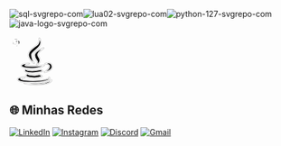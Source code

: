 ![sql-svgrepo-com](https://github.com/user-attachments/assets/7fe5bcd4-8d7a-4184-abe5-a1b81b4219ac)![lua02-svgrepo-com](https://github.com/user-attachments/assets/5be47393-e69c-4552-964e-9f0f7da0954e)![python-127-svgrepo-com](https://github.com/user-attachments/assets/f31de243-6063-4c24-9327-2886a21a4a11)![java-logo-svgrepo-com](https://github.com/user-attachments/assets/60a4fd4a-e73f-49ee-aa5f-df4f47ed2d93)
<!DOCTYPE svg PUBLIC "-//W3C//DTD SVG 1.1//EN" "http://www.w3.org/Graphics/SVG/1.1/DTD/svg11.dtd">
<!-- Uploaded to: SVG Repo, www.svgrepo.com, Transformed by: SVG Repo Mixer Tools -->
<svg height="90px" width="90px" version="1.1" id="Capa_1" xmlns="http://www.w3.org/2000/svg" xmlns:xlink="http://www.w3.org/1999/xlink" viewBox="-25.13 -25.13 552.89 552.89" xml:space="preserve" fill="#ffffff" stroke="#ffffff" stroke-width="7.036848000000001">
<g id="SVGRepo_bgCarrier" stroke-width="0"/>
<g id="SVGRepo_tracerCarrier" stroke-linecap="round" stroke-linejoin="round" stroke="#CCCCCC" stroke-width="18.094752"> <g> <g> <path style="fill:#010002;" d="M240.864,269.894c0,0-28.02-53.992-26.985-93.445c0.755-28.193,64.324-56.062,89.281-96.529 C328.074,39.431,300.054,0,300.054,0s6.234,29.077-10.376,59.147c-16.609,30.113-77.914,47.779-101.749,99.679 S240.864,269.894,240.864,269.894z"/> <path style="fill:#010002;" d="M345.741,105.869c0,0-95.494,36.347-95.494,77.849c0,41.545,25.928,55.027,30.113,68.509 c4.142,13.525-7.269,36.347-7.269,36.347s37.361-25.95,31.105-56.062c-6.234-30.113-35.29-39.475-18.659-69.544 C296.646,142.799,345.741,105.869,345.741,105.869z"/> <path style="fill:#010002;" d="M230.51,324.748c88.246-3.149,120.43-30.997,120.43-30.997 c-57.076,15.553-208.654,14.539-209.711,3.128c-1.014-11.411,46.701-20.773,46.701-20.773s-74.721,0-80.955,18.68 C100.74,313.467,142.328,327.833,230.51,324.748z"/> <path style="fill:#010002;" d="M358.187,368.494c0,0,86.369-18.421,77.827-65.338c-10.354-57.119-70.58-24.936-70.58-24.936 s42.602,0,46.722,25.928C416.32,330.098,358.187,368.494,358.187,368.494z"/> <path style="fill:#010002;" d="M315.628,343.601c0,0-21.765,5.716-54.013,9.34c-43.228,4.853-95.494,1.014-99.657-6.256 c-4.098-7.269,7.269-11.411,7.269-11.411c-51.921,12.468-23.512,34.233,37.339,38.418c52.158,3.559,129.791-15.574,129.791-15.574 L315.628,343.601z"/> <path style="fill:#010002;" d="M181.738,388.943c0,0-23.555,0.669-24.936,13.137c-1.359,12.382,14.496,23.512,72.65,26.964 c58.133,3.451,98.988-15.898,98.988-15.898l-26.295-15.962c0,0-16.631,3.494-42.236,6.946 c-25.626,3.473-78.173-2.783-80.243-7.593C177.553,391.682,181.738,388.943,181.738,388.943z"/> <path style="fill:#010002;" d="M407.994,445.005c8.995-9.707-2.783-17.321-2.783-17.321s4.142,4.853-1.337,10.376 c-5.544,5.522-56.084,19.349-137.061,23.512c-80.955,4.163-168.856-7.615-171.639-17.99 c-2.696-10.376,45.018-18.659,45.018-18.659c-5.522,0.69-71.96,2.071-74.074,20.082c-2.071,17.968,29.056,32.507,153.67,32.507 C344.339,477.491,399.042,454.647,407.994,445.005z"/> <path style="fill:#010002;" d="M359.568,485.817c-54.682,11.044-220.734,4.077-220.734,4.077s107.919,25.626,231.109,4.185 c58.888-10.268,62.318-38.763,62.318-38.763S414.25,474.708,359.568,485.817z"/> </g> <g> </g> <g> </g> <g> </g> <g> </g> <g> </g> <g> </g> <g> </g> <g> </g> <g> </g> <g> </g> <g> </g> <g> </g> <g> </g> <g> </g> <g> </g> </g> </g>
<g id="SVGRepo_iconCarrier"> <g> <g> <path style="fill:#010002;" d="M240.864,269.894c0,0-28.02-53.992-26.985-93.445c0.755-28.193,64.324-56.062,89.281-96.529 C328.074,39.431,300.054,0,300.054,0s6.234,29.077-10.376,59.147c-16.609,30.113-77.914,47.779-101.749,99.679 S240.864,269.894,240.864,269.894z"/> <path style="fill:#010002;" d="M345.741,105.869c0,0-95.494,36.347-95.494,77.849c0,41.545,25.928,55.027,30.113,68.509 c4.142,13.525-7.269,36.347-7.269,36.347s37.361-25.95,31.105-56.062c-6.234-30.113-35.29-39.475-18.659-69.544 C296.646,142.799,345.741,105.869,345.741,105.869z"/> <path style="fill:#010002;" d="M230.51,324.748c88.246-3.149,120.43-30.997,120.43-30.997 c-57.076,15.553-208.654,14.539-209.711,3.128c-1.014-11.411,46.701-20.773,46.701-20.773s-74.721,0-80.955,18.68 C100.74,313.467,142.328,327.833,230.51,324.748z"/> <path style="fill:#010002;" d="M358.187,368.494c0,0,86.369-18.421,77.827-65.338c-10.354-57.119-70.58-24.936-70.58-24.936 s42.602,0,46.722,25.928C416.32,330.098,358.187,368.494,358.187,368.494z"/> <path style="fill:#010002;" d="M315.628,343.601c0,0-21.765,5.716-54.013,9.34c-43.228,4.853-95.494,1.014-99.657-6.256 c-4.098-7.269,7.269-11.411,7.269-11.411c-51.921,12.468-23.512,34.233,37.339,38.418c52.158,3.559,129.791-15.574,129.791-15.574 L315.628,343.601z"/> <path style="fill:#010002;" d="M181.738,388.943c0,0-23.555,0.669-24.936,13.137c-1.359,12.382,14.496,23.512,72.65,26.964 c58.133,3.451,98.988-15.898,98.988-15.898l-26.295-15.962c0,0-16.631,3.494-42.236,6.946 c-25.626,3.473-78.173-2.783-80.243-7.593C177.553,391.682,181.738,388.943,181.738,388.943z"/> <path style="fill:#010002;" d="M407.994,445.005c8.995-9.707-2.783-17.321-2.783-17.321s4.142,4.853-1.337,10.376 c-5.544,5.522-56.084,19.349-137.061,23.512c-80.955,4.163-168.856-7.615-171.639-17.99 c-2.696-10.376,45.018-18.659,45.018-18.659c-5.522,0.69-71.96,2.071-74.074,20.082c-2.071,17.968,29.056,32.507,153.67,32.507 C344.339,477.491,399.042,454.647,407.994,445.005z"/> <path style="fill:#010002;" d="M359.568,485.817c-54.682,11.044-220.734,4.077-220.734,4.077s107.919,25.626,231.109,4.185 c58.888-10.268,62.318-38.763,62.318-38.763S414.25,474.708,359.568,485.817z"/> </g> <g> </g> <g> </g> <g> </g> <g> </g> <g> </g> <g> </g> <g> </g> <g> </g> <g> </g> <g> </g> <g> </g> <g> </g> <g> </g> <g> </g> <g> </g> </g> </g>

<!DOCTYPE svg PUBLIC "-//W3C//DTD SVG 1.1//EN" "http://www.w3.org/Graphics/SVG/1.1/DTD/svg11.dtd">
<!-- Uploaded to: SVG Repo, www.svgrepo.com, Transformed by: SVG Repo Mixer Tools -->
<svg width="90px" height="90px" viewBox="-2 -2 24.00 24.00" version="1.1" xmlns="http://www.w3.org/2000/svg" xmlns:xlink="http://www.w3.org/1999/xlink" fill="#ffffff" stroke="#ffffff" transform="matrix(1, 0, 0, 1, 0, 0)">
<g id="SVGRepo_bgCarrier" stroke-width="0"/>
<g id="SVGRepo_tracerCarrier" stroke-linecap="round" stroke-linejoin="round" stroke="#CCCCCC" stroke-width="0.08"/>
<g id="SVGRepo_iconCarrier"> <defs> </defs> <g id="Page-1" stroke-width="0.28" fill="none" fill-rule="evenodd"> <g id="Dribbble-Light-Preview" transform="translate(-340.000000, -7599.000000)" fill="#000000"> <g id="icons" transform="translate(56.000000, 160.000000)"> <path d="M296.744,7457.45798 C296.262,7457.45798 295.872,7457.06594 295.872,7456.58142 C295.872,7456.0969 296.262,7455.70587 296.744,7455.70587 C297.226,7455.70587 297.616,7456.0969 297.616,7456.58142 C297.616,7457.06594 297.226,7457.45798 296.744,7457.45798 M294.072,7459 C299.15,7459 298.833,7456.78649 298.833,7456.78649 L298.827,7454.49357 L293.982,7454.49357 L293.982,7453.80499 L300.751,7453.80499 C300.751,7453.80499 304,7454.17591 304,7449.02614 C304,7443.87636 301.165,7444.0583 301.165,7444.0583 L299.472,7444.0583 L299.472,7446.44873 C299.472,7446.44873 299.563,7449.29855 296.682,7449.29855 L291.876,7449.29855 C291.876,7449.29855 289.176,7449.25533 289.176,7451.9222 L289.176,7456.33112 C289.176,7456.33112 288.766,7459 294.072,7459 M291.257,7440.54202 C291.739,7440.54202 292.128,7440.93406 292.128,7441.41858 C292.128,7441.9031 291.739,7442.29413 291.257,7442.29413 C290.775,7442.29413 290.385,7441.9031 290.385,7441.41858 C290.385,7440.93406 290.775,7440.54202 291.257,7440.54202 M293.928,7439 C288.851,7439 289.168,7441.21351 289.168,7441.21351 L289.174,7443.50643 L294.019,7443.50643 L294.019,7444.19501 L287.249,7444.19501 C287.249,7444.19501 284,7443.82409 284,7448.97386 C284,7454.12364 286.836,7453.9417 286.836,7453.9417 L288.528,7453.9417 L288.528,7451.55127 C288.528,7451.55127 288.437,7448.70145 291.319,7448.70145 L296.124,7448.70145 C296.124,7448.70145 298.824,7448.74467 298.824,7446.0778 L298.824,7441.66888 C298.824,7441.66888 299.234,7439 293.928,7439" id="python-[#127]"> </path> </g> </g> </g> </g>
</svg>

<!DOCTYPE svg PUBLIC "-//W3C//DTD SVG 1.1//EN" "http://www.w3.org/Graphics/SVG/1.1/DTD/svg11.dtd">
<!-- Uploaded to: SVG Repo, www.svgrepo.com, Transformed by: SVG Repo Mixer Tools -->
<svg fill="#ffffff" version="1.1" xmlns="http://www.w3.org/2000/svg" xmlns:xlink="http://www.w3.org/1999/xlink" width="90px" height="90px" viewBox="-25.6 -25.6 563.20 563.20" enable-background="new 0 0 512 512" xml:space="preserve" stroke="#ffffff" stroke-width="7.168000000000001">
<g id="SVGRepo_bgCarrier" stroke-width="0"/>
<g id="SVGRepo_tracerCarrier" stroke-linecap="round" stroke-linejoin="round" stroke="#CCCCCC" stroke-width="1.024"/>
<g id="SVGRepo_iconCarrier"> <g id="5151e0c8492e5103c096af88a51ed7cd"> <path display="inline" fill-rule="evenodd" clip-rule="evenodd" d="M511.446,65.792c0,36.032-29.199,65.244-65.271,65.244 c-36.025,0-65.229-29.211-65.229-65.244c0-36.083,29.204-65.292,65.229-65.292C482.247,0.5,511.446,29.709,511.446,65.792z M343.677,350.74l-18.431,2.794c-14.049,1.996-20.477,7.446-20.477,17.067c0,11.43,6.647,17.633,18.48,17.633 c13.205,0,25.873-6.42,30.883-15.824c1.376-2.611,1.376-3.23,1.376-8.461v-3.588v-1.418l0.221-12.02v-0.217 c-0.221,0-1.019,0.624-1.597,1.023C352.939,348.924,349.302,349.946,343.677,350.74z M446.175,288.65 c0,123.078-99.754,222.85-222.809,222.85c-123.063,0-222.813-99.771-222.813-222.85c0-123.09,99.75-222.858,222.813-222.858 C346.421,65.792,446.175,165.561,446.175,288.65z M164.024,382.608H90.999v-126.54H71.146v144.006h92.878V382.608z M265.903,295.161h-17.853v59.795v1.813c0,5.584-3.019,14.627-6.827,20.257c-4.433,6.776-12.452,10.813-21.271,10.813 c-14.049,0-21.046-7.396-21.046-22.468v-70.21h-17.865v76.413v1.634c0,17.646,14.272,29.877,34.524,29.877 c15.417,0,25.832-5.804,33.282-18.26v15.25h17.055V295.161z M385.424,387.045c-2.836,0.574-4.216,0.794-5.851,0.794 c-3.986,0-5.808-1.816-5.808-6.199v-59.974c0-18.48-14.843-29.523-39.706-29.523c-27.253,0-41.518,11.662-42.499,34.933h16.447 c1.992-14.277,9.209-20.261,24.057-20.261c16.219,0,24.284,5.983,24.284,17.646c0,10.814-1.417,11.608-30.313,14.622 c-9.837,0.803-13.025,1.422-18.027,3.019c-13.649,4.428-21.674,15.646-21.674,30.094c0,19.232,13.255,30.891,35.099,30.891 c13.43,0,22.639-4.432,35.715-16.847c0.573,10.644,6.203,15.824,16.843,15.824c3.982,0,6.024-0.399,11.434-1.987V387.045z M380.945,196.323c0-36.037-29.244-65.288-65.274-65.288c-36.026,0-65.271,29.251-65.271,65.288 c0,36.034,29.245,65.285,65.271,65.285C351.701,261.608,380.945,232.357,380.945,196.323z"> </path> </g> </g>
</svg>

<!DOCTYPE svg PUBLIC "-//W3C//DTD SVG 1.1//EN" "http://www.w3.org/Graphics/SVG/1.1/DTD/svg11.dtd">
<!-- Uploaded to: SVG Repo, www.svgrepo.com, Transformed by: SVG Repo Mixer Tools -->
<svg width="90px" height="90px" viewBox="-1.6 -1.6 35.20 35.20" xmlns="http://www.w3.org/2000/svg" fill="#ffffff" stroke="#ffffff" stroke-width="0.44800000000000006">
<g id="SVGRepo_bgCarrier" stroke-width="0"/>
<g id="SVGRepo_tracerCarrier" stroke-linecap="round" stroke-linejoin="round"/>
<g id="SVGRepo_iconCarrier">
<path d="M8.562,15.256A21.159,21.159,0,0,0,16,16.449a21.159,21.159,0,0,0,7.438-1.194c1.864-.727,2.525-1.535,2.525-2V9.7a10.357,10.357,0,0,1-2.084,1.076A22.293,22.293,0,0,1,16,12.078a22.36,22.36,0,0,1-7.879-1.3A10.28,10.28,0,0,1,6.037,9.7v3.55C6.037,13.724,6.7,14.528,8.562,15.256Z" style="fill:#fffff"/>
<path d="M8.562,21.961a15.611,15.611,0,0,0,2.6.741A24.9,24.9,0,0,0,16,23.155a24.9,24.9,0,0,0,4.838-.452,15.614,15.614,0,0,0,2.6-.741c1.864-.727,2.525-1.535,2.525-2v-3.39a10.706,10.706,0,0,1-1.692.825A23.49,23.49,0,0,1,16,18.74a23.49,23.49,0,0,1-8.271-1.348,10.829,10.829,0,0,1-1.692-.825V19.96C6.037,20.426,6.7,21.231,8.562,21.961Z" style="fill:#fffff"/>
<path d="M16,30c5.5,0,9.963-1.744,9.963-3.894V23.269a10.5,10.5,0,0,1-1.535.762l-.157.063A23.487,23.487,0,0,1,16,25.445a23.422,23.422,0,0,1-8.271-1.351c-.054-.02-.106-.043-.157-.063a10.5,10.5,0,0,1-1.535-.762v2.837C6.037,28.256,10.5,30,16,30Z" style="fill:#fffff"/>
<ellipse cx="16" cy="5.894" rx="9.963" ry="3.894" style="fill:#fffff"/>
</g>

## 🌐 Minhas Redes
[![LinkedIn](https://img.shields.io/badge/LinkedIn-0077B5?style=for-the-badge&logo=linkedin&logoColor=white)](https://www.linkedin.com/in/davi-henrique-8a5631260)
[![Instagram](https://img.shields.io/badge/Instagram-E4405F?style=for-the-badge&logo=instagram&logoColor=white)](https://instagram.com/seu-usuario)
[![Discord](https://img.shields.io/badge/Discord-5865F2?style=for-the-badge&logo=discord&logoColor=white)](https://discord.gg/seu-link)
[![Gmail](https://img.shields.io/badge/Gmail-D14836?style=for-the-badge&logo=gmail&logoColor=white)](https://mail.google.com/mail/?view=cm&to=henri.888.mur@gmail.com)





        
          
          
